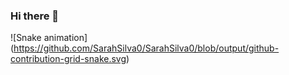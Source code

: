### Hi there 👋
![Snake animation]
(https://github.com/SarahSilva0/SarahSilva0/blob/output/github-contribution-grid-snake.svg)
